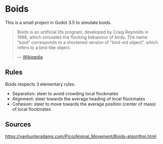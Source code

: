 # Boids
This is a small project in Godot 3.5 to simulate boids.

> Boids is an artificial life program, developed by Craig Reynolds in 1986, which simulates the flocking behaviour of birds. The name "boid" corresponds to a shortened version of "bird-oid object", which refers to a bird-like object.
>
> &mdash; [Wikipedia](https://en.wikipedia.org/wiki/Boids)

## Rules

Boids respects 3 elementary rules:
- Separation: steer to avoid crowding local flockmates
- Alignment: steer towards the average heading of local flockmates
- Cohesion: steer to move towards the average position (center of mass) of local flockmates

## Sources

https://vanhunteradams.com/Pico/Animal_Movement/Boids-algorithm.html

